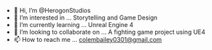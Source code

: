 - 👋 Hi, I’m @HerogonStudios
- 👀 I’m interested in ... Storytelling and Game Design
- 🌱 I’m currently learning ... Unreal Engine 4
- 💞️ I’m looking to collaborate on ... A fighting game project using UE4
- 📫 How to reach me ... colembailey0301@gmail.com

<!---
HerogonStudios/HerogonStudios is a ✨ special ✨ repository because its `README.md` (this file) appears on your GitHub profile.
You can click the Preview link to take a look at your changes.
--->
